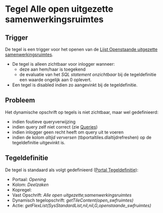 # Tegel Alle open uitgezette samenwerkingsruimtes

## Trigger

De tegel is een trigger voor het openen van de [Lijst Openstaande uitgezette samenwerkingsruimtes](/docs/probleemoplossing/portalen_en_moduleschermen/openingsportaal/tegel_alle_open_uitgezette_samenwerkingsruimtes/lijst_openstaande_uitgezette_samenwerkingsruimtes.md).

  - De tegel is alleen zichtbaar voor inlogger wanneer:
    - deze aan hem/haar is toegekend
    - de evaluatie van het *SQL statement onzichtbaar* bij de tegeldefinitie een waarde ongelijk aan 0 oplevert.
  - Een tegel is disabled indien zo aangevinkt bij de tegeldefinitie.

## Probleem

Het dynamische opschrift op tegels is niet zichtbaar, maar wel gedefinieerd:

  - indien foutieve queryverwijzing
  - indien query zelf niet correct (zie [Queries](/docs/instellen_inrichten/queries.md))
  - indien inlogger geen recht heeft om query uit te voeren
  - indien de kolom *altijd verversen* (tbportaltiles.dlaltijdrefreshen) op de tegeldefinitie uitgevinkt is.

## Tegeldefinitie

De tegel is standaard als volgt gedefinieerd ([Portal Tegeldefinitie](/docs/instellen_inrichten/portaldefinitie/portal_tegel.md)):

  - Portaal: *Opening*
  - Kolom: *Deelzaken*
  - Kopregel:
  - Vast Opschrift: *Alle open uitgezette;samenwerkingsruimtes*
  - Dynamisch tegelopschrift: *getTileContent(open_swfruimtes)*
  - Actie: *getFlexList(SysStandardList,nil,nil,G,openstaande_swfruimtes)*

